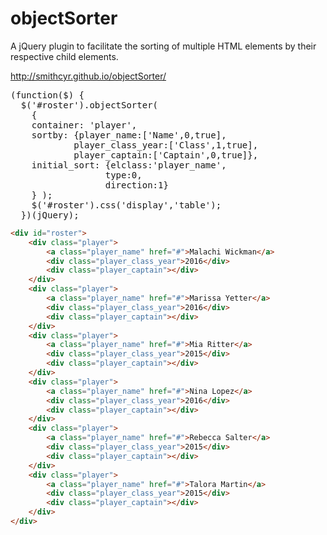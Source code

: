objectSorter
============

A jQuery plugin to facilitate the sorting of multiple HTML elements by their respective child elements.

http://smithcyr.github.io/objectSorter/

<pre>
(function($) {
  $('#roster').objectSorter( 
    {
    container: 'player',
    sortby: {player_name:['Name',0,true],
            player_class_year:['Class',1,true],
            player_captain:['Captain',0,true]},
    initial_sort: {elclass:'player_name',
                  type:0,
                  direction:1}
    } );
    $('#roster').css('display','table');
  })(jQuery);
</pre>
    
```html
<div id="roster">
    <div class="player">
	    <a class="player_name" href="#">Malachi Wickman</a>
	    <div class="player_class_year">2016</div>
	    <div class="player_captain"></div>
    </div>
    <div class="player">
	    <a class="player_name" href="#">Marissa Yetter</a>
	    <div class="player_class_year">2016</div>
	    <div class="player_captain"></div>
    </div>
    <div class="player">
	    <a class="player_name" href="#">Mia Ritter</a>
	    <div class="player_class_year">2015</div>
	    <div class="player_captain"></div>
    </div>
    <div class="player">
	    <a class="player_name" href="#">Nina Lopez</a>
	    <div class="player_class_year">2016</div>
	    <div class="player_captain"></div>
    </div>
    <div class="player">
	    <a class="player_name" href="#">Rebecca Salter</a>
	    <div class="player_class_year">2015</div>
	    <div class="player_captain"></div>
    </div>
    <div class="player">
	    <a class="player_name" href="#">Talora Martin</a>
	    <div class="player_class_year">2015</div>
	    <div class="player_captain"></div>
    </div>
</div>
```
